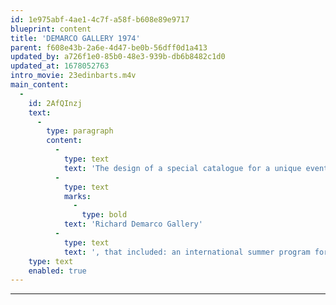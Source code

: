 ```yaml
---
id: 1e975abf-4ae1-4c7f-a58f-b608e89e9717
blueprint: content
title: 'DEMARCO GALLERY 1974'
parent: f608e43b-2a6e-4d47-be0b-56dff0d1a413
updated_by: a726f1e0-85b0-48e3-939b-db6b8482c1d0
updated_at: 1678052763
intro_movie: 23edinbarts.m4v
main_content:
  -
    id: 2AfQInzj
    text:
      -
        type: paragraph
        content:
          -
            type: text
            text: 'The design of a special catalogue for a unique event organized and created by Richard Demarco, the director/owner of '
          -
            type: text
            marks:
              -
                type: bold
            text: 'Richard Demarco Gallery'
          -
            type: text
            text: ', that included: an international summer program for invited artists, poets, teachers, students, and theorists; documented gallery exhibitions; and documentation of public events held in the gallery during the 1974 Edinburgh Arts Festival, Edinburgh, Scotland. The catalogue design was done with assistance by a RISD undergraduate student in graphic design, Carol Reynolds, who also attended the events.'
    type: text
    enabled: true
---
```

---
